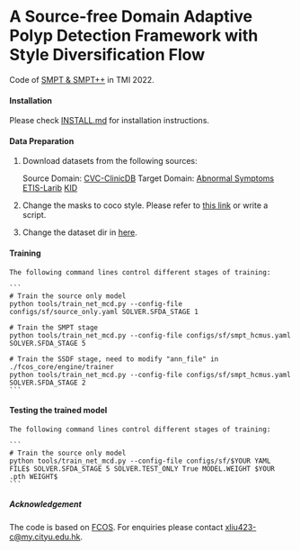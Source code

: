 # A Source-free Domain Adaptive Polyp Detection Framework with Style Diversification Flow

Code of [SMPT & SMPT++](https://ieeexplore.ieee.org/document/9709278) in TMI 2022.


#### Installation 

Please check [INSTALL.md](INSTALL.md) for installation instructions.

#### Data Preparation

1. Download datasets from the following sources:

    Source Domain:
    [CVC-ClinicDB](https://polyp.grand-challenge.org/CVCClinicDB/)
    Target Domain:
    [Abnormal Symptoms](https://dl.acm.org/doi/10.1145/3343031.3356073)
    [ETIS-Larib](https://polyp.grand-challenge.org/EtisLarib/)
    [KID](https://mdss.uth.gr/datasets/endoscopy/kid/)

2. Change the masks to coco style. Please refer to [this link](https://github.com/chrise96/image-to-coco-json-converter) or write a script.

3. Change the dataset dir in [here](fcos_core/config/paths_catalog.py).

#### Training

    The following command lines control different stages of training:

    ```
    # Train the source only model
    python tools/train_net_mcd.py --config-file configs/sf/source_only.yaml SOLVER.SFDA_STAGE 1

    # Train the SMPT stage
    python tools/train_net_mcd.py --config-file configs/sf/smpt_hcmus.yaml SOLVER.SFDA_STAGE 5

    # Train the SSDF stage, need to modify "ann_file" in ./fcos_core/engine/trainer
    python tools/train_net_mcd.py --config-file configs/sf/smpt_hcmus.yaml SOLVER.SFDA_STAGE 2
    ```

#### Testing the trained model 

    The following command lines control different stages of training:

    ```
    # Train the source only model
    python tools/train_net_mcd.py --config-file configs/sf/$YOUR YAML FILE$ SOLVER.SFDA_STAGE 5 SOLVER.TEST_ONLY True MODEL.WEIGHT $YOUR .pth WEIGHT$
    ```

##### Acknowledgement

The code is based on [FCOS](https://github.com/tianzhi0549/FCOS). For enquiries please contact xliu423-c@my.cityu.edu.hk.
